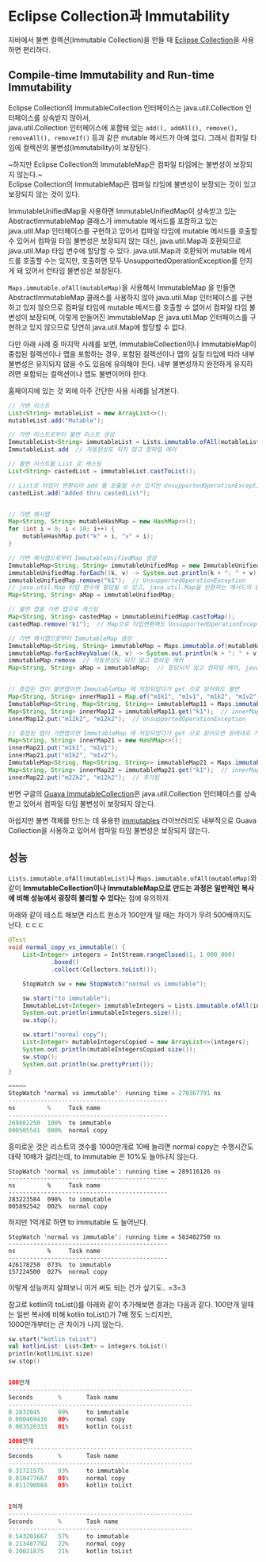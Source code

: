 # Eclipse Collection과 Immutability

자바에서 불변 컬렉션(Immutable Collection)을 만들 때 [Eclipse Collection](https://eclipse.dev/collections/)을 사용하면 편리하다.

## Compile-time Immutability and Run-time Immutability

Eclipse Collection의 ImmutableCollection 인터페이스는 java.util.Collection 인터페이스를 상속받지 않아서,  
java.util.Collection 인터페이스에 포함돼 있는 `add(), addAll(), remove(), removeAll(), removeIf()` 등과 같은 mutable 메서드가 아예 없다.
그래서 컴파일 타임에 컬렉션의 불변성(Immutability)이 보장된다.

~하지만 Eclipse Collection의 ImmutableMap은 컴파일 타임에는 불변성이 보장되지 않는다.~  
Eclipse Collection의 ImmutableMap은 컴파일 타임에 불변성이 보장되는 것이 있고 보장되지 않는 것이 있다.

ImmutableUnifiedMap을 사용하면 ImmutableUnifiedMap이 상속받고 있는 AbstractImmutableMap 클래스가 immutable 메서드를 포함하고 있는 java.util.Map 인터페이스를 구현하고 있어서 컴파일 타임에 mutable 메서드를 호출할 수 있어서 컴파일 타임 불변성은 보장되지 않는 대신, java.util.Map과 호환되므로 java.util.Map 타입 변수에 할당할 수 있다. java.util.Map과 호환되어 mutable 메서드를 호출할 수는 있지만, 호출하면 모두 UnsupportedOperationException를 던지게 돼 있어서 런타임 불변성은 보장된다.

`Maps.immutable.ofAll(mutableMap)`을 사용해서 ImmutableMap 을 만들면 AbstractImmutableMap 클래스를 사용하지 않아 java.util.Map 인터페이스를 구현하고 있지 않으므로 컴파일 타임에 mutable 메서드를 호출할 수 없어서 컴파일 타임 불변성이 보장되며,
이렇게 만들어진 ImmutableMap 은 java.util.Map 인터페이스를 구현하고 있지 않으므로 당연히 java.util.Map에 할당할 수 없다.

다만 아래 사례 중 마지막 사례를 보면, ImmutableCollection이나 ImmutableMap이 중첩된 컬렉션이나 맵을 포함하는 경우, 포함된 컬렉션이나 맵의 실질 타입에 따라 내부 불변성은 유지되지 않을 수도 있음에 유의해야 한다. 내부 불변성까지 완전하게 유지하려면 포함되는 컬렉션이나 맵도 불변이어야 한다.

홈페이지에 있는 것 외에 아주 간단한 사용 사례를 남겨본다.

```java
// 가변 리스트
List<String> mutableList = new ArrayList<>();
mutableList.add("Mutable");

// 가변 리스트로부터 불변 리스트 생성
ImmutableList<String> immutableList = Lists.immutable.ofAll(mutableList);
ImmutableList.add  // 자동완성도 되지 않고 컴파일 에러

// 불변 리스트를 List 로 캐스팅
List<String> castedList = immutableList.castToList();

// List로 타입이 변환되어 add 를 호출할 수는 있지만 UnsupportedOperationException이 발생하며 런타임 Immutability 보장
castedList.add("Added thru castedList");  


// 가변 해시맵
Map<String, String> mutableHashMap = new HashMap<>();
for (int i = 0; i < 10; i++) {
    mutableHashMap.put("k" + i, "v" + i);
}

// 가변 해시맵으로부터 ImmutableUnifiedMap 생성
ImmutableMap<String, String> immutableUnifiedMap = new ImmutableUnifiedMap<>(mutableHashMap);
immutableUnifiedMap.forEach((k, v) -> System.out.println(k + ": " + v));
immutableUnifiedMap.remove("k1");  // UnsupportedOperationException
// java.util.Map 타입 변수에 할당될 수 있고, java.util.Map을 반환하는 메서드의 반환값으로 사용할 수 있다.
Map<String, String> aMap = immutableUnifiedMap;

// 불변 맵을 가변 맵으로 캐스팅
Map<String, String> castedMap = immutableUnifiedMap.castToMap();
castedMap.remove("k1");  // Map으로 타입변환해도 UnsupportedOperationException 발생하며 런타임 Immutability 보장

// 가변 해시맵으로부터 ImmutableMap 생성
ImmutableMap<String, String> immutableMap = Maps.immutable.of(mutableHashMap);
immutableMap.forEachKeyValue((k, v) -> System.out.println(k + ": " + v));
immutableMap.remove  // 자동완성도 되지 않고 컴파일 에러
Map<String, String> aMap = immutableMap;  // 할당되지 않고 컴파일 에러, java.util.Map을 반환하는 메서드의 반환값으로 사용할 수 없다.


// 중첩된 맵이 불변맵이면 ImmutableMap 에 저장되었다가 get 으로 읽어와도 불변
Map<String, String> innerMap11 = Map.of("m1k1", "m1v1", "m1k2", "m1v2");
ImmutableMap<String, Map<String, String>> immutableMap11 = Maps.immutable.of("k1", innerMap11);
Map<String, String> innerMap12 = immutableMap11.get("k1");  // innerMap11 과 동일한 참조, ImmutableCollections$MapN 타입
innerMap12.put("m12k2", "m12k2");  // UnsupportedOperationException

// 중첩된 맵이 가변맵이면 ImmutableMap 에 저장되었다가 get 으로 읽어오면 원래대로 가변이며 ImmutableMap 도 실질적으로 불변성을 유지하지 못함
Map<String, String> innerMap21 = new HashMap<>();
innerMap21.put("m1k1", "m1v1");
innerMap21.put("m1k2", "m1v2");
ImmutableMap<String, Map<String, String>> immutableMap21 = Maps.immutable.of("k1", innerMap21);
Map<String, String> innerMap22 = immutableMap21.get("k1");  // innerMap21 과 동일한 참조, HashMap 타입
innerMap22.put("m22k2", "m12k2");  // 추가됨

```

반면 구글의 [Guava ImmutableCollection](https://guava.dev/releases/33.2.1-jre/api/docs/com/google/common/collect/ImmutableCollection.html)은 java.util.Collection 인터페이스를 상속받고 있어서 컴파일 타임 불변성이 보장되지 않는다.

아쉽지만 불변 객체를 만드는 데 유용한 [immutables](https://github.com/immutables/immutables) 라이브러리도 내부적으로 Guava Collection을 사용하고 있어서 컴파일 타임 불변성은 보장되지 않는다.

## 성능

`Lists.immutable.ofAll(mutableList)`나 `Maps.immutable.ofAll(mutableMap)`와 같이 **ImmutableCollection이나 ImmutableMap으로 만드는 과정은 일반적인 복사에 비해 성능에서 굉장히 불리할 수 있다**는 점에 유의하자.

아래와 같이 테스트 해보면 리스트 원소가 100만개 일 때는 차이가 무려 500배까지도 난다. ㄷㄷㄷ

```java
@Test
void normal_copy_vs_immutable() {
    List<Integer> integers = IntStream.rangeClosed(1, 1_000_000)
            .boxed()
            .collect(Collectors.toList());

    StopWatch sw = new StopWatch("normal vs immutable");

    sw.start("to immutable");
    ImmutableList<Integer> immutableIntegers = Lists.immutable.ofAll(integers);
    System.out.println(immutableIntegers.size());
    sw.stop();

    sw.start("normal copy");
    List<Integer> mutableIntegersCopied = new ArrayList<>(integers);
    System.out.println(mutableIntegersCopied.size());
    sw.stop();
    System.out.println(sw.prettyPrint());
}

=====
StopWatch 'normal vs immutable': running time = 270367791 ns
---------------------------------------------
ns         %     Task name
---------------------------------------------
269862250  100%  to immutable
000505541  000%  normal copy
```

흥미로운 것은 리스트의 갯수를 1000만개로 10배 늘리면 normal copy는 수행시간도 대략 10배가 걸리는데, to immutable 은 10%도 늘어나지 않는다.
```
StopWatch 'normal vs immutable': running time = 289116126 ns
---------------------------------------------
ns         %     Task name
---------------------------------------------
283223584  098%  to immutable
005892542  002%  normal copy
```

하지만 1억개로 하면 to immutable 도 늘어난다.
```
StopWatch 'normal vs immutable': running time = 583402750 ns
---------------------------------------------
ns         %     Task name
---------------------------------------------
426178250  073%  to immutable
157224500  027%  normal copy
```

이렇게 성능까지 살펴보니 이거 써도 되는 건가 싶기도.. =3=3

참고로 kotlin의 toList()를 아래와 같이 추가해보면 결과는 다음과 같다.
100만개 일때는 일반 복사에 비해 kotlin toList()가 7배 정도 느리지만,  
1000만개부터는 큰 차이가 나지 않는다.

```kotlin
sw.start("kotlin toList")
val kotlinList: List<Int> = integers.toList()
println(kotlinList.size)
sw.stop()


100만개
----------------------------------------------------
Seconds       %       Task name
----------------------------------------------------
0.2832045     99%     to immutable
0.000469416   00%     normal copy
0.003520333   01%     kotlin toList

1000만개
----------------------------------------------------
Seconds       %       Task name
----------------------------------------------------
0.31721575    93%     to immutable
0.010477667   03%     normal copy
0.011790084   03%     kotlin toList


1억개
----------------------------------------------------
Seconds       %       Task name
----------------------------------------------------
0.543201667   57%     to immutable
0.213487792   22%     normal copy
0.20021875    21%     kotlin toList

```

